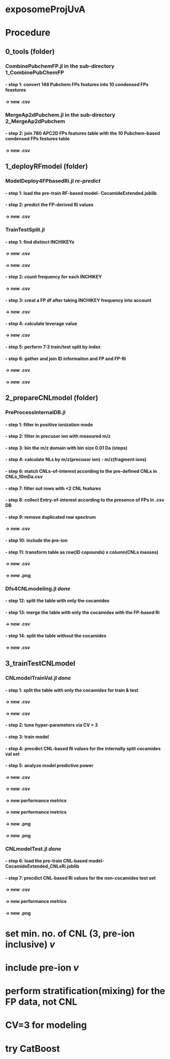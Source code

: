 # exposomeProjUvA

# Procedure
## 0_tools (folder)
### CombinePubchemFP.jl in the sub-directory 1_CombinePubChemFP
#### - step 1: convert 148 Pubchem FPs features into 10 condensed FPs feastures 
####           -> new .csv
### MergeAp2dPubchem.jl in the sub-directory 2_MergeAp2dPubchem 
#### - step 2: join 780 APC2D FPs features table with the 10 Pubchem-based condensed FPs festures table
####           -> new .csv

## 1_deployRFmodel (folder)
### ModelDeploy4FPbasedRi.jl  ***re-predict***
#### - step 1: load the pre-train RF-based model- CocamideExtended.joblib
#### - step 2: predict the FP-derived Ri values
####           -> new .csv
### TrainTestSplit.jl
#### - step 1: find distinct INCHIKEYs
####           -> new .csv
####           -> new .csv
#### - step 2: count frequency for each INCHIKEY
####           -> new .csv
#### - step 3: creat a FP df after taking INCHIKEY frequency into account
####           -> new .csv
#### - step 4: calculate leverage value
####           -> new .csv
#### - step 5: perform 7:3 train/test split by index
#### - step 6: gather and join ID informaiton and FP and FP-Ri
####           -> new .csv
####           -> new .csv

## 2_prepareCNLmodel (folder)
### PreProcessInternalDB.jl
#### - step 1: filter in positive ionization mode
#### - step 2: filter in precusor ion with measured m/z
#### - step 3: bin the m/z domain with bin size 0.01 Da (steps)
#### - step 4: calculate NLs by m/z(precusor ion) - m/z(fragment ions)
#### - step 6: match CNLs-of-interest according to the pre-defined CNLs in CNLs_10mDa.csv
#### - step 7: filter out rows with <2 CNL features
#### - step 8: collect Entry-of-interest according to the presence of FPs in .csv DB
#### - step 9: remove duplicated row spectrum 
####           -> new .csv
#### - step 10: include the pre-ion
#### - step 11: transform table as row(ID copounds) x column(CNLs masses)
####           -> new .csv
####           -> new .png
### Dfs4CNLmodeling.jl ***done***
#### - step 12: split the table with only the cocamides
#### - step 13: merge the table with only the cocamides with the FP-based Ri
####           -> new .csv
#### - step 14: split the table without the cocamides
####           -> new .csv

## 3_trainTestCNLmodel
### CNLmodelTrainVal.jl ***done***
#### - step 1: split the table with only the cocamides for train & test
####           -> new .csv
####           -> new .csv
#### - step 2: tune hyper-parameters via CV = 3
#### - step 3: train model
#### - step 4: precdict CNL-based Ri values for the internally split cocamides val set
#### - step 5: analyze model predictive power
####           -> new .csv
####           -> new .csv
####           -> new performance metrics
####           -> new performance metrics
####           -> new .png
####           -> new .png
### CNLmodelTest.jl ***done***
#### - step 6: load the pre-train CNL-based model- CocamideExtended_CNLsRi.joblib
#### - step 7: precdict CNL-based Ri values for the non-cocamides test set
####           -> new .csv
####           -> new performance metrics
####           -> new .png

# set min. no. of CNL (3, pre-ion inclusive) ***v***
# include pre-ion ***v***
# perform stratification(mixing) for the FP data, not CNL
# CV=3 for modeling
# try CatBoost